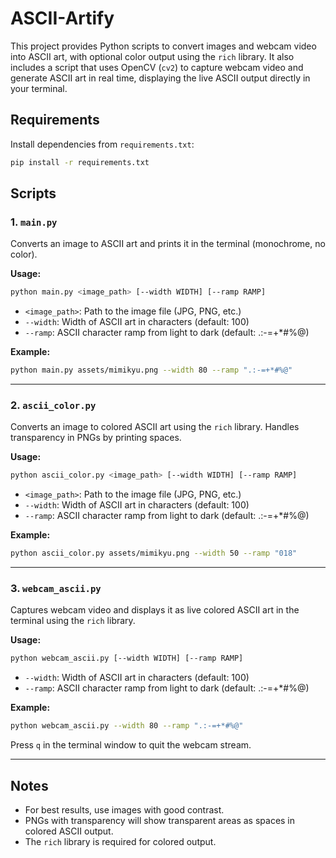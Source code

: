 # ASCII-Artify


This project provides Python scripts to convert images and webcam video into ASCII art, with optional color output using the `rich` library. It also includes a script that uses OpenCV (`cv2`) to capture webcam video and generate ASCII art in real time, displaying the live ASCII output directly in your terminal.

## Requirements
Install dependencies from `requirements.txt`:
  ```sh
  pip install -r requirements.txt
  ```

## Scripts

### 1. `main.py`
Converts an image to ASCII art and prints it in the terminal (monochrome, no color).

**Usage:**
```sh
python main.py <image_path> [--width WIDTH] [--ramp RAMP]
```
- `<image_path>`: Path to the image file (JPG, PNG, etc.)
- `--width`: Width of ASCII art in characters (default: 100)
- `--ramp`: ASCII character ramp from light to dark (default: .:-=+*#%@)

**Example:**
```sh
python main.py assets/mimikyu.png --width 80 --ramp ".:-=+*#%@"
```

---

### 2. `ascii_color.py`
Converts an image to colored ASCII art using the `rich` library. Handles transparency in PNGs by printing spaces.

**Usage:**
```sh
python ascii_color.py <image_path> [--width WIDTH] [--ramp RAMP]
```
- `<image_path>`: Path to the image file (JPG, PNG, etc.)
- `--width`: Width of ASCII art in characters (default: 100)
- `--ramp`: ASCII character ramp from light to dark (default: .:-=+*#%@)

**Example:**
```sh
python ascii_color.py assets/mimikyu.png --width 50 --ramp "018"
```

---

### 3. `webcam_ascii.py`
Captures webcam video and displays it as live colored ASCII art in the terminal using the `rich` library.

**Usage:**
```sh
python webcam_ascii.py [--width WIDTH] [--ramp RAMP]
```
- `--width`: Width of ASCII art in characters (default: 100)
- `--ramp`: ASCII character ramp from light to dark (default: .:-=+*#%@)

**Example:**
```sh
python webcam_ascii.py --width 80 --ramp ".:-=+*#%@"
```

Press `q` in the terminal window to quit the webcam stream.

---

## Notes
- For best results, use images with good contrast.
- PNGs with transparency will show transparent areas as spaces in colored ASCII output.
- The `rich` library is required for colored output.
